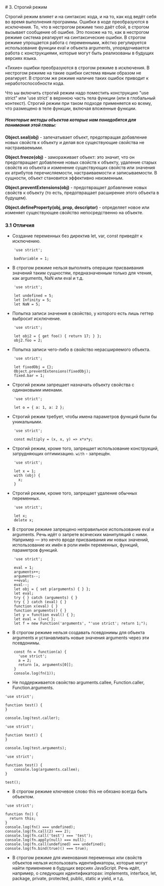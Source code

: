 # 3. Строгий режим

Строгий режим влияет и на синтаксис кода, и на то, как код 
ведёт себя во время выполнения программы. Ошибки в коде 
преобразуются в исключения. То, что в нестрогом режиме тихо даёт сбой, 
в строгом вызывает сообщение об ошибке. Это похоже на то, как в 
нестрогом режиме система реагирует на синтаксические ошибки. 
В строгом режиме упрощается работа с переменными, жёстко регулируется 
использование функции eval и объекта arguments, упорядочивается работа с 
конструкциями, которые могут быть реализованы в будущих версиях языка.

«Тихие» ошибки преобразуются в строгом режиме в исключения. 
В нестрогом режиме на такие ошибки система явным образом не реагирует. 
В строгом же режиме наличие таких ошибок приводит к неработоспособности кода.

Что ьы включить строгий режим надо поместить конструкцию "use strict" или 'use strict' 
в верхнюю часть тела функции (или в глобальный контекст). Строгий режим при таком 
подходе применяется ко всему, что размещено в теле функции, включая вложенные функции.

##### Некоторые методы объектов которые нам понадобятся для понимания этой главы:

**Object.seal(obj)** - запечатывает объект, предотвращая добавление новых свойств к объекту и делая все существующие свойства не настраиваемыми.

**Object.freeze(obj)** - замораживает объект: это значит, что он предотвращает добавление новых свойств к объекту, удаление старых свойств из объекта и изменение существующих свойств или значения их атрибутов перечисляемости, настраиваемости и записываемости. В сущности, объект становится эффективно неизменным.

**Object.preventExtensions(obj)** - предотвращает добавление новых свойств к объекту (то есть, предотвращает расширение этого объекта в будущем).

**Object.defineProperty(obj, prop, descriptor)** - определяет новое или изменяет существующее свойство непосредственно на объекте.

### 3.1 Отличия

- Cоздание переменных без директив let, var, const приведёт к исключению.

```
    'use strict';

    badVariable = 1;
```

- В строгом режиме нельзя выполнять операции присваивания значений таким сущностям,
предназначенным только для чтения, как arguments, NaN или eval и т.д.

```
    'use strict';

    let undefined = 5; 
    let Infinity = 5;
    let NaN = 5;
```

- Попытка записи значения в свойство, у которого есть лишь геттер выбросит исключение.

```
    'use strict';

    let obj2 = { get foo() { return 17; } };
    obj2.foo = 2;
```

- Попытка записи чего-либо в свойство нерасширяемого объекта.

```
    'use strict';

    let fixedObj = {};
    Object.preventExtensions(fixedObj);
    fixed.bar = 1;
```

- Строгий режим запрещает назначать объекту свойства с одинаковыми именами.

```
    'use strict';

    let o = { a: 1, a: 2 };
```

- Строгий режим требует, чтобы имена параметров функций были бы уникальными.

```
    'use strict';

    const multiply = (x, x, y) => x*x*y;
```

- Строгий режим, кроме того, запрещает использование конструкций, 
затрудняющих оптимизацию. `with` - запрещён.

```
    'use strict';

    let x = 1;
    with (obj) {
      x;
    }
```

- Строгий режим, кроме того, запрещает удаление обычных переменных. 

```
    'use strict';

    let x;
    delete x;
```

- В строгом режиме запрещено неправильное использование eval и arguments. 
Речь идёт о запрете всяческих манипуляций с ними. 
Например — это нечто вроде присваивания им новых значений, 
использование их имён в роли имён переменных, функций, параметров функций.

```
    'use strict';

    eval = 1;
    arguments++;
    arguments--;
    ++eval;
    eval--;
    let obj = { set p(arguments) { } };
    let eval;
    try { } catch (arguments) { }
    try { } catch (eval) { }
    function x(eval) { }
    function arguments() { }
    let y = function eval() { };
    let eval = ()=>{ };
    let f = new Function('arguments', "'use strict'; return 1;");
```

- В строгом режиме нельзя создавать псевдонимы для объекта arguments и 
устанавливать новые значения arguments через эти псевдонимы.

```
    const fn = function(a) {
      'use strict';
      a = 2;
      return [a, arguments[0]];
    }
    console.log(fn(1));
```

- Не поддерживается свойство arguments.callee, Function.caller, Function.arguments.

```
'use strict';

function test() {
}

console.log(test.caller);
```

```
'use strict';

function test() {
}

console.log(test.arguments);
```

```
'use strict';

function test() {
    console.log(arguments.callee);
}

test();
```

- В строгом режиме ключевое слово this не обязано всегда быть объектом. 

```
'use strict';

function fn() {
  return this;
}
console.log(fn() === undefined);
console.log(fn.call(2) === 2);
console.log(fn.call('test') === 'test');
console.log(fn.apply(null) === null);
console.log(fn.call(undefined) === undefined);
console.log(fn.bind(true)() === true);
```

- В строгом режиме для именования переменных или свойств объектов нельзя использовать идентификаторы, 
которые могут найти применение в будущих версиях JavaScript. Речь идёт, например, о следующих идентификаторах: 
implements, interface, let, package, private, protected, public, static и yield, и т.д.